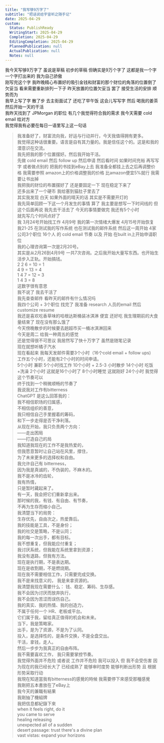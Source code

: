 ```yaml
---    
title: "我写够9万字了"    
subtitle: "把话说给宇宙听之随手记"    
date: 2025-04-29    
custom:    
  Status: PublishReady    
  WritingStart: 2025-04-29    
  Completion: 2025-04-29    
  EditingCompletion: 2025-04-29    
  PlannedPublication: null    
  ActualPublication: null    
  Notes: null    
---      
```

我今天写够9万字了 虽说是草稿 初步的草稿 但确实是9万个字了 这都是我一个字一个字打出来的 我为自己骄傲        
刚写完这个字 我昨晚精心布置好的吸引金钱和财富的那个财位的角落的位置倒了 欠妥当 看来需要重新排列一下子 昨天放置的位置欠妥当 罢了 接受生活的安排 顺势而为         
我早上写了字 散了步 去主街面试了 还吃了早午饭 这会儿写写字 然后 喝我的姜茶 然后开始一天的干活         
我昨天找到了 JPMorgan 的职位 有几个我觉得符合我的需求 我今天需要 cold email 给对方         
我觉得我有必要在每日一语里写上这一句话        
> 我准备好了，财富流向我，好运与行动并行，今天我值得拥有更多。      
> 我觉得这种话很重要。语言是自有其力量的。我是信任这个的。这是和我的潜意识在交流。        
我先把我的那个位置摆好。然后我开始干活。      
先做 cold email 然后 follow up 然后申请 然后看时间 如果时间充裕 再写写字 或者做点别的 把我的书挂到eBay上去 我准备全都挂上去之后再调整价格 我需要参照 amazon上的价格调整我的价格 比amazon便宜5%就行 我需要让书出掉        
我把我的财位的布置摆好了 还是要固定一下 现在稳定下来了      
还多出来了一个硬币 我给塞到猫肚子里去了      
其实我发现 白天 如果外面的晴天的话 其实是不需要开灯的         
我先简单回顾一下这一个月发生的事情 算了 我主要是想写一下时间线的 但这个后面再说 我先去干活去了 今天的事情要做完 我还有5个小时      
就先写几个时间点好了      
我 3月24号开始找工作 4月9号 我的第一次情绪大爆发 4月15号开始恢复 我21-25 在测试我的写作系统 也在测试我的邮件系统 然后这一周开始 4家公司3个职位 16个人 的 cold email 节奏 以及 开始 在built in上开始申请职位      
我的心理咨询第一次是2月20号。      
其实是从2月26到4月9号 一共7次咨询。之后我开始大量写东西。也开始生活步入正轨。开始搞钱。      
2 2 6 = 10 = 1      
4 9 = 13 = 4      
1 4 7 = 12 = 3      
1 4 3 = 8      
这数字很有意思      
我不说了 我去干活了      
我先查查邮件 看昨天的邮件有什么情况吗        
我四个公司 + 3个职位 找完了 我准备 research 人员的email 然后 customize resume         
我还是喜欢吃香草味的哈根达斯桶装冰淇淋 便宜 还好吃 我生理期前的大食量结束了 现在没有那么饿了         
今天傍晚散步的时候要去趟超市买一桶冰淇淋回来      
今天是周二 给我一种周五的感觉        
还是觉得很不可思议 我居然写了快十万字了 虽然是随笔记录        
现在就想听橘子汽水        
现在看起来 我每天发邮件需要3个小时（16个cold email + follow ups)      
工作五个小时，还能有2个小时的时间申请。      
5个小时 兼职  5个小时找工作 10个小时 + 2.5-3 小时散步 14个小时 吃饭+洗澡  2个小时 这就是16个小时了 8个小时睡觉 这就刚好 24个小时 我觉得这个节奏可以      
终于找到一个稍微顺畅的节奏了        
我说我对工作有bitterness      
ChatGPT 是这么回答我的：        
> 我不相信职场的归属感，      
> 不相信组织的善意，      
> 我只相信自己手里握着的筹码，      
> 和下一步走得是否干净利落。      
> 从现在开始，我只负责两个方向：      
> ——走出困局      
> ——打造自己的局      
> 我知道我现在的工作不是我热爱的，      
> 但我愿意暂时让自己站在风里，撑住，      
> 为了未来更多的选择权和自由。      
> 我允许自己有 bitterness，      
> 因为我是真诚的，不伪装的，不麻木的。      
> 我不是冰冷的齿轮，      
>  我有热情，      
> 只是暂时藏起来了。      
> 有一天，我会把它们重新拿出来。      
> 那时候的我，有钱、有自由、有节奏，      
> 不再为生存而缩小自己。      
> 我清楚当下的局势：      
>  生存优先，自由次之，热爱靠后。      
> 我的技能是工具，不是身份；      
>  我的社交是策略，不是认同；      
> 我的每一次出手，都有目标。      
> 我不想重复，但我能应付重复；      
> 我讨厌系统，但我能在系统里拿到资源；      
> 我没有退路，但我有方法。      
> 现在是执行期，不是表达期。      
> 现在是收割期，不是燃烧期。      
> 现在我不需要相信工作，只需要完成交换。      
> 我不是来找意义的， 我是来拿资源的。      
> 我清楚我现在需要什么： 钱、稳定、筹码、生存感。      
> 我不会因为讨厌而放弃执行，      
> 我不会因为苦涩而误伤自己。      
> 我的真实、我的热情、我的创造力，      
> 不属于任何一个 HR、老板或平台。      
> 它们属于我，留给真正值得的机会和未来。      
> 当下，我是策略家。      
> 出手，是为了资源，不是为了认同。      
> 投入，是选择性的，是条件交换，不是全盘交出。      
> 干活，拿钱，走人。      
> 然后一步步为我真正的自由布阵。      
> 我不需要喜欢工作， 我只需要掌控节奏。        
我觉得外面并不危险 或者说 工作并不危险 我可以投入 但 我不会受伤害 因为现在的我已经长大了 已经成熟了 能够审时度势 能够判断出形势 且 根据形势采取行动         
我現在知道當我有bitterness的感覺的時候 我需要停下來感受那種感覺        
我剛把五本書放在了eBay上      
我今天的兼職有結果        
我剛抽了機組牌      
我把信息都紀錄下來        
> when it feels right, do it      
> you came to serve      
> healing releasing      
> unexpected all of a sudden      
> desert passage: trust there's a divine plan      
> vast vistas: expand your horizons         
    